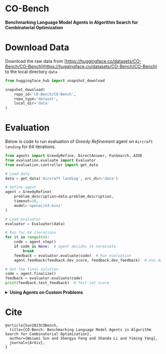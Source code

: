 # CO-Bench

**Benchmarking Language Model Agents in Algorithm Search for Combinatorial Optimization**


# Download Data
Download the raw data from [https://huggingface.co/datasets/CO-Bench/CO-Bench](https://huggingface.co/datasets/CO-Bench/CO-Bench) to the local directory `data`
```python
from huggingface_hub import snapshot_download

snapshot_download(
    repo_id='CO-Bench/CO-Bench',
    repo_type='dataset',
    local_dir='data'
)
```


# Evaluation
Below is code to run evaluation of *Greedy Refinement* agent on `Aircraft landing` for 64 iterations.
```python
from agents import GreedyRefine, DirectAnswer, FunSearch, AIDE
from evaluation.evaluate import Evaluator
from evaluation.controller import get_data

# Load data
data = get_data('Aircraft landing', src_dir='data')

# Define agent
agent = GreedyRefine(
    problem_description=data.problem_description,
    timeout=10,
    model='openai/o3-mini'
)

# Load evaluator
evaluator = Evaluator(data)

# Run for 64 iterations
for it in range(64):
    code = agent.step()
    if code is None:  # agent decides to terminate
        break
    feedback = evaluator.evaluate(code)  # Run evaluation
    agent.feedback(feedback.dev_score, feedback.dev_feedback)  # Use dev set score as feedback

# Get the final solution
code = agent.finalize()
feedback = evaluator.evaluate(code)
print(feedback.test_feedback)  # Test set score
```

<details>
<summary><strong>Using Agents on Custom Problems</strong></summary>

Step 1: Include a concise description and a solve template. For example:

```python
problem_description = '''The Traveling Salesman Problem (TSP) is a classic combinatorial optimization problem where, given a set of cities with known pairwise distances, the objective is to find the shortest possible tour that visits each city exactly once and returns to the starting city. More formally, given a complete graph G = (V, E) with vertices V representing cities and edges E with weights representing distances, we seek to find a Hamiltonian cycle (a closed path visiting each vertex exactly once) of minimum total weight.

Implement in Solve Function

def solve(**kwargs):
    """
    Solve a TSP instance.

    Args:
        - nodes (list): List of (x, y) coordinates representing cities in the TSP problem
                     Format: [(x1, y1), (x2, y2), ..., (xn, yn)]

    Returns:
        dict: Solution information with:
            - 'tour' (list): List of node indices representing the solution path
                            Format: [0, 3, 1, ...] where numbers are indices into the nodes list
    """

    return {
        'tour': [],
    }
'''
```
Step 2: Define the agent
```python
from agents import GreedyRefine, DirectAnswer, FunSearch, AIDE
agent = GreedyRefine(
    problem_description=data.problem_description,
    timeout=10,
    model='openai/o3-mini')
```
Step 3: Define the `evaluate` function and run the loop. Use the evaluate function to get results on the data, and iteratively improve the solution based on feedback:
```python
evaluate = ...
# Run for 64 iterations
for it in range(64):
    code = agent.step()
    dev_score, dev_feedback =  evaluate(code) # Define the evaluate to return score and feedback message
    agent.feedback(feedback.dev_score, feedback.dev_feedback) 

# Get the final soltuion
code = agent.finalize()
feedback = evaluator.evaluate(code)
print(feedback.test_feedback)  # Test set score
```
</details>

# Cite

```
@article{Sun2023COBench,
  title={CO-Bench: Benchmarking Language Model Agents in Algorithm Search for Combinatorial Optimization},
  author={Weiwei Sun and Shengyu Feng and Shanda Li and Yiming Yang},
  journal={ArXiv},
}
```
